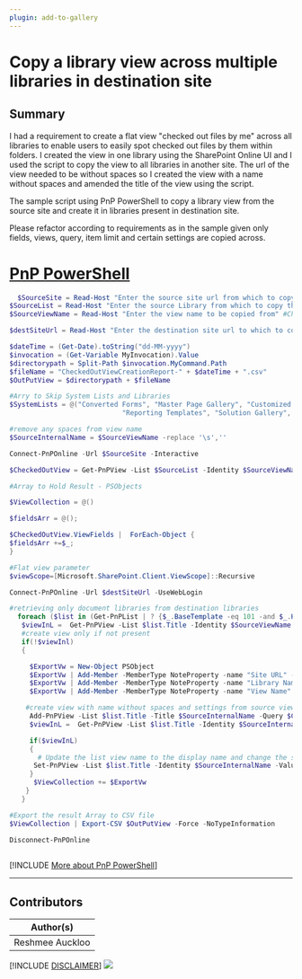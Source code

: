 ```yaml
---
plugin: add-to-gallery
---
```


# Copy a library view across multiple libraries in destination site 

## Summary
I had a requirement to create a flat view "checked out files by me" across all libraries to enable users to easily spot checked out files by them within folders. I created the view in one library using the SharePoint Online UI and I used the script to copy the view to all libraries in another site. The url of the view needed to be without spaces so I created the view with a name without spaces and amended the title of the view using the script.

The sample script using PnP PowerShell to copy a library view from the source site and create it in libraries present in destination site.

Please refactor according to requirements as in the sample given only fields, views, query, item limit and certain settings are copied across.

# [PnP PowerShell](#tab/pnpps)
```powershell
  $SourceSite = Read-Host "Enter the source site url from which to copy the view from" #e.g.https://contoso.sharepoint.com/sites/Team1
$SourceList = Read-Host "Enter the source Library from which to copy the view from" #Demo Library
$SourceViewName = Read-Host "Enter the view name to be copied from" #Checked Out Files

$destSiteUrl = Read-Host "Enter the destination site url to which to copy the view to" #e.g.https://contoso.sharepoint.com/sites/testDemo

$dateTime = (Get-Date).toString("dd-MM-yyyy")
$invocation = (Get-Variable MyInvocation).Value
$directorypath = Split-Path $invocation.MyCommand.Path
$fileName = "CheckedOutViewCreationReport-" + $dateTime + ".csv"
$OutPutView = $directorypath + $fileName

#Arry to Skip System Lists and Libraries
$SystemLists = @("Converted Forms", "Master Page Gallery", "Customized Reports", "Form Templates", "List Template Gallery", "Theme Gallery",
                            "Reporting Templates", "Solution Gallery", "Style Library", "Web Part Gallery","Site Assets", "wfpub", "Site Pages", "Images", "MicroFeed","Pages")

#remove any spaces from view name
$SourceInternalName = $SourceViewName -replace '\s',''

Connect-PnPOnline -Url $SourceSite -Interactive

$CheckedOutView = Get-PnPView -List $SourceList -Identity $SourceViewName -Includes RowLimit, ViewQuery, ViewFields

#Array to Hold Result - PSObjects

$ViewCollection = @()

$fieldsArr = @();

$CheckedOutView.ViewFields |  ForEach-Object {
$fieldsArr +=$_;
}

#Flat view parameter
$viewScope=[Microsoft.SharePoint.Client.ViewScope]::Recursive 

Connect-PnPOnline -Url $destSiteUrl -UseWebLogin

#retrieving only document libraries from destination libraries
  foreach ($list in (Get-PnPList | ? {$_.BaseTemplate -eq 101 -and $_.Hidden -eq $false -and $SystemLists -notcontains $_.Title})) {
   $viewInL =  Get-PnPView -List $list.Title -Identity $SourceViewName -ErrorAction SilentlyContinue
   #create view only if not present
   if(!$viewInl)
   {

     $ExportVw = New-Object PSObject
     $ExportVw | Add-Member -MemberType NoteProperty -name "Site URL" -value $destSiteUrl
     $ExportVw | Add-Member -MemberType NoteProperty -name "Library Name" -value $list.Title
     $ExportVw | Add-Member -MemberType NoteProperty -name "View Name" -value $SourceViewName

    #create view with name without spaces and settings from source view 
     Add-PnPView -List $list.Title -Title $SourceInternalName -Query $CheckedOutView.ViewQuery -Fields $fieldsArr -RowLimit $CheckedOutView.RowLimit
     $viewInL =  Get-PnPView -List $list.Title -Identity $SourceInternalName -ErrorAction SilentlyContinue

     if($viewInL)
     {
       # Update the list view name to the display name and change the scope to recursive so that all files are displayed without any folders.
      Set-PnPView -List $list.Title -Identity $SourceInternalName -Values @{Scope=$viewScope;Title=$SourceViewName}   
     }
      $ViewCollection += $ExportVw
    }
   }

#Export the result Array to CSV file
$ViewCollection | Export-CSV $OutPutView -Force -NoTypeInformation

Disconnect-PnPOnline
 
```
[!INCLUDE [More about PnP PowerShell](../../docfx/includes/MORE-PNPPS.md)]
***

## Contributors

| Author(s) |
|-----------|
| Reshmee Auckloo |

[!INCLUDE [DISCLAIMER](../../docfx/includes/DISCLAIMER.md)]
<img src="https://pnptelemetry.azurewebsites.net/script-samples/scripts/spo-copy-library-view" aria-hidden="true" />
